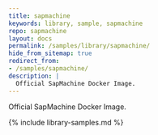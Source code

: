 ```yaml
---
title: sapmachine
keywords: library, sample, sapmachine
repo: sapmachine
layout: docs
permalink: /samples/library/sapmachine/
hide_from_sitemap: true
redirect_from:
- /samples/sapmachine/
description: |
  Official SapMachine Docker Image.
---
```


Official SapMachine Docker Image.


{% include library-samples.md %}

